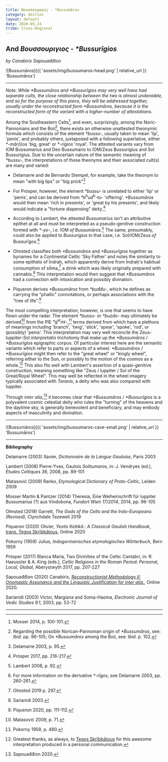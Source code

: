 ```yaml
---
title: Βουσσουμαρος - *Bussumāros
category: deities
layout: default
date: 2020-05-24
tribe: Cross-Regional
---
```


## And *Βουσσουριγιος* - *\*Bussurīgios* 

*by Canabirix Sapouađđion*

![Bussumāros]({{ 'assets/img/bussumaros-head.png' | relative_url }} 'Bussumāros')

----------

*Note: While \*Bussumāros and \*Bussurīgios may very well have had separate cults, the close relationship between the two is almost undeniable, and so for the purpose of this piece, they will be addressed together, usually under the reconstructed form \*Bussumāros, because it is the reconstructed form of the variant with a higher-number of attestations.* 

Among the Southeastern Celts[^1], and even, surprisingly, among the Noric-Pannonians and the Boii[^2], there exists an otherwise unattested theonymic formula which consists of the element *\*bussu-*, usually taken to mean 'lip', 'penis', and probably others, juxtaposed with a following superlative, either *\*-mār(i)os* 'big, great' or *\*-rigios* 'royal'.  The attested variants vary from IOM Bussumarius and Deo Bussumario to IOM/Zeus Bussurigius and Sol Bussurigius. Due to the uncertain nature of the semantic meaning of *\*bussu-*, the interpretations of these theonyms and their associated cult(s) are many and varied:

- Delamarre and de Bernardo Stempel, for example, take the theonym to mean "with big lips" or "big prick"[^3] 

- For Prósper, however, the element *\*bussu-* is unrelated to either 'lip' or 'penis', and can be derived from *\*b<sup>h</sup>ud<sup>h</sup>-tu-* 'offering'. *\*Bussumāros* would then mean 'rich in presents', or 'great by his presents', and likely would indicate a "fortune dispensing" deity.[^4] 

- According to Lambert, the attested *Bussumarius* isn't an attributive epithet at all and must be interpreted as a pseudo-genitive construction formed with *\*-yo-*, i.e. IOM *of* Bussumāros.[^5] The same, presumably, could also be applied to *Bussurigius* in that case, i.e. Sol/IOM/Zeus *of* Bussurīgos.[^6] 

- Olmsted classifies both *\*Bussumāros* and *\*Bussurīgios* together as bynames for a Continental Celtic 'Sky Father' and notes the similarity to some epithets of Índraḥ, which apparently derive from Índraḥ's habitual consumption of  sṓma,[^7] a drink which was likely originally prepared with cannabis.[^8] This interpretation would then suggest that *\*Bussumāros* had a connection with intoxication and possibly divination. 

- Piqueron derives *\*Bussumāros* from *\*buđđu-*, which he defines as carrying the "phallic" connotations, or perhaps associations with the "tree of life".[^9] 

The most compelling interpretation, however, is one that seems to have flown under the radar. The element *\*bussu-* or *\*buzdo-* may ultimately be derived[^10] from the PIE *\*g<sup>w</sup>os-*,[^11] terms derived from which have a plethora of meanings including 'branch', 'twig', 'stick', 'spear', 'spoke', 'rod', or (possibly) 'penis'. This interpretation may very well reconcile the Zeus-Iuppiter-Sol *interpretatio* trichotomy that make up the *\*Bussumāros* / *\*Bussurīgios* epigraphic corpus. Of particular interest here are the semantic variants which refer to parts or aspects of a wheel. *\*Bussumāros* / *\*Bussurīgios* might then refer to the "great wheel" or "kingly wheel", referring either to the Sun, or possibly to the motion of the cosmos as a whole.[^12] This also fits well with Lambert's assertion of a quasi-genitive construction, meaning something like "Zeus / Iuppiter / Sol of the Great/Royal Wheel". This may well be reflected in the wheel imagery typically associated with *Taranis*, a deity who was also compared with Iuppiter. 

Through *inter alia*,[^13] it becomes clear that *\*Bussumāros* / *\*Bussurīgios* is a polyvalent cosmic celestial deity who rules the "turning" of the heavens and the daytime sky, is generally benevolent and beneficiary, and may embody aspects of masculinity and divination. 

----------

![Bussumāros]({{ 'assets/img/bussumaros-cave-small.png' | relative_url }} 'Bussumāros')

----------

**Bibliography**

Delamarre (2003) Xavier, *Dictionnaire de la Langue Gauloise*, Paris 2003

Lambert (2008) Pierre-Yves, Gaulois *Solitumaros*, in: J. Vendryes (ed.), *Études Celtiques 36*, 2008, pp. 89-101

Matasović (2009) Ranko, *Etymological Dictionary of Proto-Celtic*, Leiden 2009

Mosser Martin & Pantzer (2014) Theresia, Eine Weiheinschrift für Iuppiter Bussumarius (?) aus Vindobona, *Fundort Wien 17/2014*, 2014, pp. 96-105

Olmsted (2019) Garrett, *The Gods of the Celts and the Indo-Europeans (Revised)*, Clynchdale Tazewell 2019

Piqueron (2020) Olivier, *Yextis Keltikā : A Classical Gaulish Handbook*, [trans. Tegos Skrībbātous](https://skribbatous.org/2020/03/27/yextis-keltika/), Online 2020

Pokorny (1959) Julius, *Indogermanisches etymologisches Wörterbuch*, Bern 1959

Prósper (2017) Blanca Maria, Two Divinities of the Celtic Cantabri, in: R. Haeussler & A. King (eds.), *Celtic Religions in the Roman Period: Personal, Local, Global*,  Aberystwyth 2017, pp. 207-227

Sapouađđion (2020) Canabirix, [*Reconstructionist Methodology II: Onomastic Assonance and the Linguistic Justification for inter alia.*](https://gist.github.com/sapouidugnatos/7730e935a7fafd82484768e7184f1a71), Online 2020.

Sarianidi (2003) Victor, Margiana and Soma-Haoma, *Electronic Journal of Vedic Studies 9.1*, 2003, pp. 53-72

----------

[^1]: Mosser 2014, p. 100-101. 
[^2]: Regarding the possible Norican-Pannonian origin of *\*Bussumāros*, see: *Ibid.* pp. 96-105; On *\*Bussumāros* among the Boii, see: *Ibid.* p. 102.
[^3]: Delamarre 2003, p. 95.
[^4]: Prósper 2017, pp. 216-217.
[^5]: Lambert 2008, p. 92.
[^6]: For more information on the derivative *\*-rīgos*, see Delamarre 2003, pp. 260-261.
[^7]: Olmsted 2019 p. 297.
[^8]: Sarianidi 2003.
[^9]: Piqueron 2020, pp. 111-112.
[^10]: Matasović 2009, p. 71.
[^11]: Pokorny 1959, p. 480. 
[^12]: Greatest thanks, as always, to [Tegos Skrībbātous](https://skribbatous.org/) for this awesome interpretation produced in a personal communication. 
[^13]: Sapouađđion 2020. 

